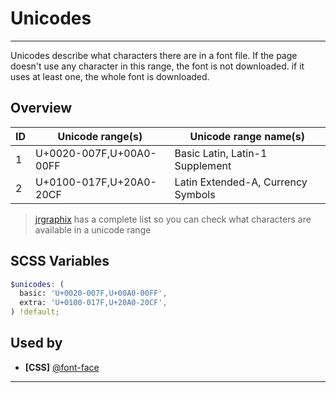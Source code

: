 # Unicodes

---

Unicodes describe what characters there are in a font file. If the page doesn't use any character in this range, the font is not downloaded. if it uses at least one, the whole font is downloaded.

## Overview

<table class="unicode-table">
  <thead>
    <tr>
      <th>ID</th>
      <th>Unicode range(s)</th>
      <th>Unicode range name(s)</th>
    </tr>
  </thead>
  <tbody>
    <tr>
      <td>1</td>
      <td>U+0020-007F,U+00A0-00FF</td>
      <td>Basic Latin, Latin-1 Supplement</td>
    </tr>
    <tr>
      <td>2</td>
      <td>U+0100-017F,U+20A0-20CF</td>
      <td>Latin Extended-A, Currency Symbols</td>
    </tr>
  </tbody>
</table>

> [jrgraphix](https://jrgraphix.net/r/Unicode/) has a complete list so you can check what characters are available in a unicode range

## SCSS Variables

```scss
$unicodes: (
  basic: 'U+0020-007F,U+00A0-00FF',
  extra: 'U+0100-017F,U+20A0-20CF',
) !default;
```

## Used by

- **[CSS]** [@font-face](css/font-face.md)

---
